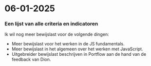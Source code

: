 # 06-01-2025

<h3>Een lijst van alle criteria en indicatoren</h3>
      <p>Ik wil nog meer bewijslast voor de volgende dingen:</p>
      <ul>
        <li>Meer bewijslast voor het werken in de JS fundamentals.</li>
        <li>Meer bewijslast in het algemeen over het werken met JavaScript.</li>
        <li>Uitgebreider bewijslast beschrijven in Portflow aan de hand van de feedback van Dion.</li>
      </ul>